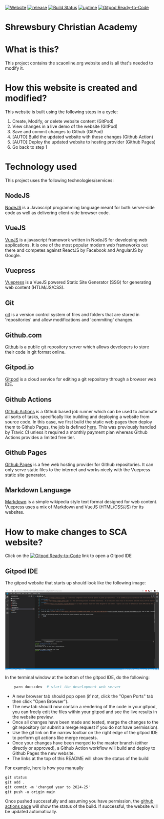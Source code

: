 [![Website](https://scaonline.org/websiteup.svg)](https://scaonline.org)
[![release](https://img.shields.io/github/v/release/stellar-sites/sca)](https://github.com/stellar-sites/sca/releases)
[![Build Status](https://github.com/stellar-sites/sca/actions/workflows/deploy.yml/badge.svg)](https://github.com/stellar-sites/sca/actions)
[![uptime](https://img.shields.io/uptimerobot/ratio/7/m784548662-44944a89604e8ad0d9a49527)](https://uptimerobot.com/dashboard.php#784548662)
[![Gitpod Ready-to-Code](https://img.shields.io/badge/Gitpod-Ready--to--Code-blue?logo=gitpod)](https://gitpod.io/#https://github.com/stellar-sites/sca)

# Shrewsbury Christian Academy

# What is this?
This project contains the scaonline.org website and is all that's needed to modify it.

# How this website is created and modified?
This website is built using the following steps in a cycle:
1. Create, Modify, or delete website content (GitPod)
2. View changes in a live demo of the website (GitPod)
3. Save and commit changes to Github (GitPod)
4. [AUTO] Build the updated website with those changes (Github Action)
5. [AUTO] Deploy the updated website to hosting provider (Github Pages)
6. Go back to step 1

# Technology used
This project uses the following technologies/services:

## NodeJS
[NodeJS](https://nodejs.org/) is a Javascript programming language meant for both server-side code as well as delivering client-side browser code.

## VueJS
[VueJS](https://vuejs.org/) is a javascript framework written in NodeJS for developing web applications.  It is one of the most popular modern web frameworks out there and competes against ReactJS by Facebook and AngularJS by Google.

## Vuepress
[Vuepress](https://vuepress.vuejs.org/) is a VueJS powered Static Site Generator (SSG) for generating web content (HTLM/JS/CSS).

## Git
[git](https://git-scm.com/) is a version control system of files and folders that are stored in 'repositories' and allow modifications and 'commiting' changes.

## Github.com
[Github](https://github.com) is a public git repository server which allows developers to store their code in git format online.

## Gitpod.io
[Gitpod](https://www.gitpod.io/) is a cloud service for editing a git repository through a browser web IDE.

## Github Actions
[Github Actions](https://github.com/features/actions/) is a Github based job runner which can be used to automate all sorts of tasks, specifically like building and deploying a website from source code.  In this case, we first build the static web pages then deploy them to Github Pages, the job is defined [here](https://github.com/stellar-sites/sca/blob/main/.github/workflows/deploy.yml).  This was previously handled by Travic CI unless it required a monthly payment plan whereas Github Actions provides a limited free tier.

## Github Pages
[Github Pages](https://pages.github.com/) is a free web hosting provider for Github repositories.  It can only serve static files to the internet and works nicely with the Vuepress static site generator.

## Markdown Language
[Markdown](https://en.wikipedia.org/wiki/Markdown) is a simple wikipedia style text format designed for web content.  Vuepress uses a mix of Markdown and VueJS (HTML/CSS/JS) for its websites.

# How to make changes to SCA website?
Click on the [![Gitpod Ready-to-Code](https://img.shields.io/badge/Gitpod-Ready--to--Code-blue?logo=gitpod)](https://gitpod.io/#https://github.com/stellar-sites/sca) link to open a Gitpod IDE

## Gitpod IDE
The gitpod website that starts up should look like the following image:

![Gitpod Example](/images/gitpod.png?raw=true "Gitpod Example")

In the terminal window at the bottom of the gitpod IDE, do the following:
```bash
    yarn docs:dev  # start the development web server
```

* A new browser tab should pop open (if not, click the "Open Ports" tab then click "Open Browser").
* The new tab should now contain a rendering of the code in your gitpod, you can freely edit the files within your gitpod and see the live results in the website preview.
* Once all changes have been made and tested, merge the changes to the git repository (or submit a merge request if you do not have permission).
* Use the git link on the narrow toolbar on the right edge of the gitpod IDE to perform git actions like merge requests.
* Once your changes have been merged to the master branch (either directly or approved), a Github Action workflow will build and deploy to Github Pages the new website.
* The links at the top of this README will show the status of the build

For example, here is how you manually
```
git status
git add .
git commit -m 'changed year to 2024-25'
git push -u origin main
```

Once pushed successfully and assuming you have permission, the [github actions page](https://github.com/stellar-sites/sca/actions) will show the status of the build. If successful, the website will be updated automatically.



